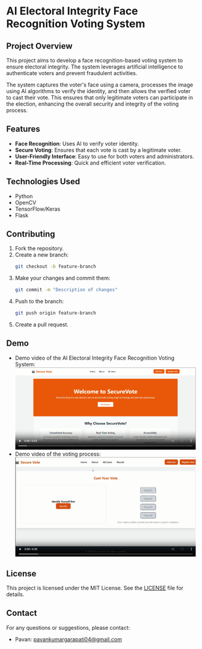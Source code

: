 # AI Electoral Integrity Face Recognition Voting System

## Project Overview
This project aims to develop a face recognition-based voting system to ensure electoral integrity. The system leverages artificial intelligence to authenticate voters and prevent fraudulent activities.

The system captures the voter's face using a camera, processes the image using AI algorithms to verify the identity, and then allows the verified voter to cast their vote. This ensures that only legitimate voters can participate in the election, enhancing the overall security and integrity of the voting process.

## Features
- **Face Recognition**: Uses AI to verify voter identity.
- **Secure Voting**: Ensures that each vote is cast by a legitimate voter.
- **User-Friendly Interface**: Easy to use for both voters and administrators.
- **Real-Time Processing**: Quick and efficient voter verification.

## Technologies Used
- Python
- OpenCV
- TensorFlow/Keras
- Flask

## Contributing
1. Fork the repository.
2. Create a new branch:
    ```bash
    git checkout -b feature-branch
    ```
3. Make your changes and commit them:
    ```bash
    git commit -m "Description of changes"
    ```
4. Push to the branch:
    ```bash
    git push origin feature-branch
    ```
5. Create a pull request.

## Demo

- Demo video of the AI Electoral Integrity Face Recognition Voting System:
    [![AIEVS Demo Thumbnail](./static/Project_Demo_Videos/Thumbnails/AIEIVS.png)](./static/Project_Demo_Videos/AIEIVS.mp4)
- Demo video of the voting process:
    [![AIEVS Demo Demo Thumbnail](./static/Project_Demo_Videos/Thumbnails/AIEIVS_Voting_Thumnail.png)](./static/Project_Demo_Videos/AIEIVS_Voting_Video.mp4)
   
## License
This project is licensed under the MIT License. See the [LICENSE](LICENSE) file for details.

## Contact
For any questions or suggestions, please contact:
- Pavan: [pavankumargarapati04@gmail.com](mailto:pavankumargarapati04@gmail.com)

